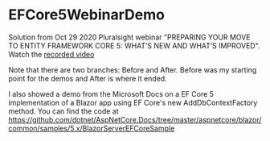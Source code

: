 # EFCore5WebinarDemo
Solution from Oct 29 2020 Pluralsight webinar "PREPARING YOUR MOVE TO ENTITY FRAMEWORK CORE 5: WHAT’S NEW AND WHAT’S IMPROVED".
Watch the [recorded video](https://www.pluralsight.com/resource-center/webinars/entity-framework-core-5/thank-you)

Note that there are two branches: Before and After. Before was my starting point for the demos and After is where it ended.

I also showed a demo from the Microsoft Docs on a EF Core 5 implementation of a Blazor app using EF Core's new AddDbContextFactory method. You can find the code at 
https://github.com/dotnet/AspNetCore.Docs/tree/master/aspnetcore/blazor/common/samples/5.x/BlazorServerEFCoreSample
